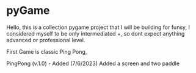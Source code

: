 # pyGame

Hello, this is a collection pygame project that I will be building for funsy, I considered myself to be only intermediated +, so dont expect anything advanced or professional level.

First Game is classic Ping Pong,

PingPong (v.1.0) - Added (7/6/2023)
Added a screen and two paddle
